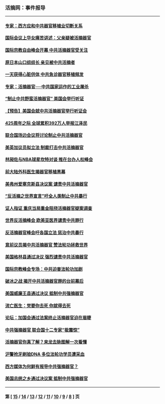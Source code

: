 ### 活摘网：事件报导
---
#### [专家：西方应和中共器官移植业切断关系](../../pages/nf5877/n13772828.md?07250430) 
#### [国际会议上华女痛苦讲述：父亲疑被活摘器官](../../pages/nf5877/n13771583.md?07250430) 
#### [国际宗教自由峰会开幕 中共活摘器官受关注](../../pages/nf5877/n13769995.md?07250430) 
#### [原日本山口组组长 亲见被中共活摘者](../../pages/nf5877/n13767360.md?07250430) 
#### [一天获得心脏供体 中共急诊器官移植频发](../../pages/nf5877/n13764689.md?07250430) 
#### [专家：活摘器官──中共国家运作的工业屠杀](../../pages/nf5877/n13761178.md?07250430) 
#### [“制止中共野蛮活摘器官” 美国会举行听证](../../pages/nf5877/n13735831.md?07250430) 
#### [【预告】美国会就中共活摘器官举行听证会](../../pages/nf5877/n13732843.md?07250430) 
#### [425周年之际 全球累积392万人举报江泽民](../../pages/nf5877/n13719232.md?07250430) 
#### [联合国场边会议将讨论制止中共活摘器官](../../pages/nf5877/n13656361.md?07250430) 
#### [美英加议员拟立法 制裁打击中共活摘器官](../../pages/nf5877/n13430251.md?07250430) 
#### [林昶佐与NBA球星坎特对谈 推在台办人权峰会](../../pages/nf5877/n13414467.md?07250430) 
#### [前大陆外科医生揭器官移植黑幕](../../pages/nf5877/n13401416.md?07250430) 
#### [美弗州爱塞克斯县决议案 谴责中共活摘器官](../../pages/nf5877/n13320919.md?07250430) 
#### [“反活摘之世界宣言”吁全人类制止中共暴行](../../pages/nf5877/n13259730.md?07250430) 
#### [证人指证 重庆当局重金阻挠活摘器官疑案调查](../../pages/nf5877/n13259127.md?07250430) 
#### [世界反活摘峰会 欧美亚医界谴责中共罪行](../../pages/nf5877/n13253550.md?07250430) 
#### [反活摘器官峰会吁各国立法 惩治中共暴行](../../pages/nf5877/n13245052.md?07250430) 
#### [意前议员揭中共活摘器官 赞法轮功拯救世界](../../pages/nf5877/n13203445.md?07250430) 
#### [美国格林县通过决议 强烈谴责中共活摘器官](../../pages/nf5877/n13119367.md?07250430) 
#### [国际宗教峰会专场：中共迫害法轮功加剧](../../pages/nf5877/n13088279.md?07250430) 
#### [破冰之战 揭开中共活摘器官罪的台前幕后](../../pages/nf5877/n13082457.md?07250430) 
#### [美国威廉王县通过决议 抵制中共强摘器官](../../pages/nf5877/n13056521.md?07250430) 
#### [流亡医生：党要你去死 你就得去死](../../pages/nf5877/n13052835.md?07250430) 
#### [论坛：加国会通过法案终止活摘器官迫在眉睫](../../pages/nf5877/n13029839.md?07250430) 
#### [中共强摘器官 联合国十二专家“极震惊”](../../pages/nf5877/n13024313.md?07250430) 
#### [活摘器官你真了解？来龙去脉图解一次看懂](../../pages/nf5877/n13013820.md?07250430) 
#### [沪警抢牙刷验DNA 多位法轮功学员遭采血](../../pages/nf5877/n12969218.md?07250430) 
#### [西方媒体为何鲜有报导中共强摘器官？](../../pages/nf5877/n12932034.md?07250430) 
#### [美国总统之乡通过决议案 抵制中共强摘器官](../../pages/nf5877/n12908242.md?07250430) 

---
#### 第 [ [15](./15.md?07250430) / [14](./14.md?07250430) / [13](./13.md?07250430) / [12](./12.md?07250430) / [11](./11.md?07250430) / [10](./10.md?07250430) / [9](./9.md?07250430) / [8](./8.md?07250430) ] 页

